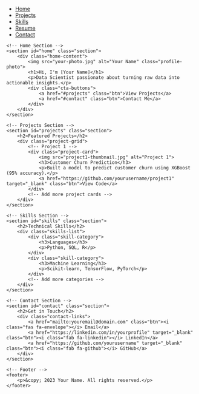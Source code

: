 <!DOCTYPE html>
<html lang="en">
<head>
    <meta charset="UTF-8">
    <meta name="viewport" content="width=device-width, initial-scale=1.0">
    <title>Your Name | Data Scientist</title>
    <link rel="stylesheet" href="style.css">
    <!-- Font Awesome for icons -->
    <link rel="stylesheet" href="https://cdnjs.cloudflare.com/ajax/libs/font-awesome/6.0.0/css/all.min.css">
</head>
<body>
    <!-- Navigation -->
    <nav>
        <ul>
            <li><a href="#home">Home</a></li>
            <li><a href="#projects">Projects</a></li>
            <li><a href="#skills">Skills</a></li>
            <li><a href="#resume">Resume</a></li>
            <li><a href="#contact">Contact</a></li>
        </ul>
    </nav>

    <!-- Home Section -->
    <section id="home" class="section">
        <div class="home-content">
            <img src="your-photo.jpg" alt="Your Name" class="profile-photo">
            <h1>Hi, I'm [Your Name]</h1>
            <p>Data Scientist passionate about turning raw data into actionable insights.</p>
            <div class="cta-buttons">
                <a href="#projects" class="btn">View Projects</a>
                <a href="#contact" class="btn">Contact Me</a>
            </div>
        </div>
    </section>

    <!-- Projects Section -->
    <section id="projects" class="section">
        <h2>Featured Projects</h2>
        <div class="project-grid">
            <!-- Project 1 -->
            <div class="project-card">
                <img src="project1-thumbnail.jpg" alt="Project 1">
                <h3>Customer Churn Prediction</h3>
                <p>Built a model to predict customer churn using XGBoost (95% accuracy).</p>
                <a href="https://github.com/yourusername/project1" target="_blank" class="btn">View Code</a>
            </div>
            <!-- Add more project cards -->
        </div>
    </section>

    <!-- Skills Section -->
    <section id="skills" class="section">
        <h2>Technical Skills</h2>
        <div class="skills-list">
            <div class="skill-category">
                <h3>Languages</h3>
                <p>Python, SQL, R</p>
            </div>
            <div class="skill-category">
                <h3>Machine Learning</h3>
                <p>Scikit-learn, TensorFlow, PyTorch</p>
            </div>
            <!-- Add more categories -->
        </div>
    </section>

    <!-- Contact Section -->
    <section id="contact" class="section">
        <h2>Get in Touch</h2>
        <div class="contact-links">
            <a href="mailto:youremail@domain.com" class="btn"><i class="fas fa-envelope"></i> Email</a>
            <a href="https://linkedin.com/in/yourprofile" target="_blank" class="btn"><i class="fab fa-linkedin"></i> LinkedIn</a>
            <a href="https://github.com/yourusername" target="_blank" class="btn"><i class="fab fa-github"></i> GitHub</a>
        </div>
    </section>

    <!-- Footer -->
    <footer>
        <p>&copy; 2023 Your Name. All rights reserved.</p>
    </footer>
</body>
</html>
